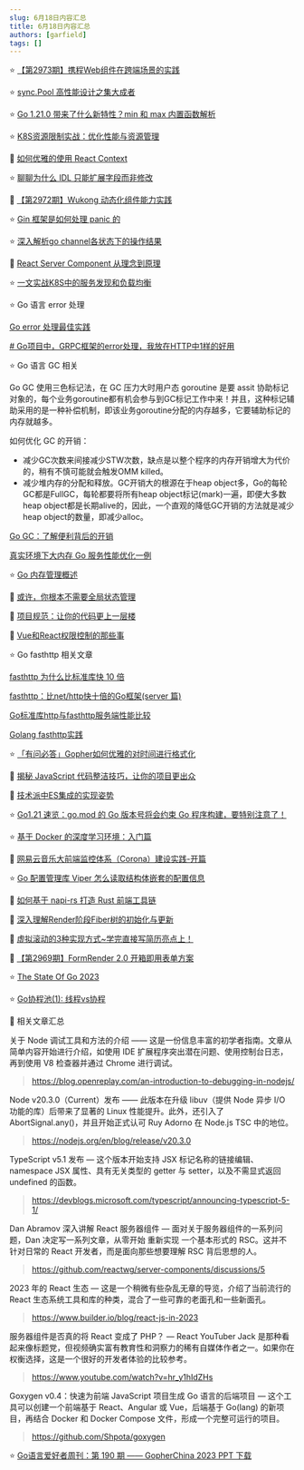 ```yaml
---
slug: 6月18日内容汇总
title: 6月18日内容汇总
authors: [garfield]
tags: []
---
```


⭐️ [【第2973期】携程Web组件在跨端场景的实践](https://mp.weixin.qq.com/s/2Dy5RsviZlo7SPA648Mj3g)

⭐️ [sync.Pool 高性能设计之集大成者](https://mp.weixin.qq.com/s/dLzWAqM9lCln83jhkvmtMw)

⭐️ [Go 1.21.0 带来了什么新特性？min 和 max 内置函数解析](https://mp.weixin.qq.com/s/pecIdGmfMPSl9p74zkZB0g)

⭐️ [K8S资源限制实战：优化性能与资源管理](https://mp.weixin.qq.com/s/_UXAFif7Ij89bB0c5S-M2A)

📒 [如何优雅的使用 React Context](https://juejin.cn/post/7244838033454727227)

⭐️ [聊聊为什么 IDL 只能扩展字段而非修改](https://mp.weixin.qq.com/s/6Y40fr2qGvOxl8xX5HBCjg)

📒 [【第2972期】Wukong 动态化组件能力实践](https://mp.weixin.qq.com/s/jx-ozy6lY57qmdgCG-Gu8A)

⭐️ [Gin 框架是如何处理 panic 的](https://mp.weixin.qq.com/s/dUqK0-1RYtZTadHWf0s3sw)

⭐️ [深入解析go channel各状态下的操作结果](https://mp.weixin.qq.com/s/fz-o9yWj1qPhdCNXSqTMtg)

📒 [React Server Component 从理念到原理](https://juejin.cn/post/7244452476190752829)

⭐️ [一文实战K8S中的服务发现和负载均衡](https://mp.weixin.qq.com/s/cP_EsQZZ4PFpwhMbt5Ld2g)

⭐️ Go 语言 error 处理

[Go error 处理最佳实践](https://mp.weixin.qq.com/s/XojOIIZfKm_wXul9eSU1tQ)

[# Go项目中，GRPC框架的error处理，我放在HTTP中1样的好用](https://juejin.cn/post/7204380064280657977)

⭐️ Go 语言 GC 相关

Go GC 使用三色标记法，在 GC 压力大时用户态 goroutine 是要 assit 协助标记对象的，每个业务goroutine都有机会参与到GC标记工作中来！并且，这种标记辅助采用的是一种补偿机制，即该业务goroutine分配的内存越多，它要辅助标记的内存就越多。

如何优化 GC 的开销：
- 减少GC次数来间接减少STW次数，缺点是以整个程序的内存开销增大为代价的，稍有不慎可能就会触发OMM killed。
- 减少堆内存的分配和释放。GC开销大的根源在于heap object多，Go的每轮GC都是FullGC，每轮都要将所有heap object标记(mark)一遍，即便大多数heap object都是长期alive的，因此，一个直观的降低GC开销的方法就是减少heap object的数量，即减少alloc。

[Go GC：了解便利背后的开销](https://mp.weixin.qq.com/s/ZLT8TBB5ibKQ4ahDEj2FHA)

[真实环境下大内存 Go 服务性能优化一例](https://mp.weixin.qq.com/s/jGGCccMOx4s5asG2IXWNMQ)

⭐️ [Go 内存管理概述](https://mp.weixin.qq.com/s/mhZtToQR9sdT5G5x1da2nA)

📒 [或许，你根本不需要全局状态管理](https://mp.weixin.qq.com/s/pUPBYM2GxeDp6b8vHwVs9Q)

📒 [项目规范：让你的代码更上一层楼](https://mp.weixin.qq.com/s/Za3FE5cpDpy5ygfrVL9TOQ)

📒 [Vue和React权限控制的那些事](https://juejin.cn/post/7242677017034915899)

⭐️ Go fasthttp 相关文章

[fasthttp 为什么比标准库快 10 倍](https://mp.weixin.qq.com/s/aFdRLWAziAb_4aUdHYUipg)

[fasthttp：比net/http快十倍的Go框架(server 篇)](https://cloud.tencent.com/developer/article/1839675)

[Go标准库http与fasthttp服务端性能比较](https://mp.weixin.qq.com/s/aX9_ZAXfDQZQZrkq-6DZew)

[Golang fasthttp实践](https://mp.weixin.qq.com/s/SxDigwsicUsy8vZHPoCMMA)

⭐️ [「有问必答」Gopher如何优雅的对时间进行格式化](https://mp.weixin.qq.com/s/SLiiRbg9zMGQ6dZLRQAmuw)

📒 [揭秘 JavaScript 代码整洁技巧，让你的项目更出众](https://mp.weixin.qq.com/s/yBIPU7Jm3W2mHPifW-fPCg)

📒 [技术派中ES集成的实现姿势](https://mp.weixin.qq.com/s/WVGacMS9xqrNY1_ko1aP3Q)

⭐️ [Go1.21 速览：go.mod 的 Go 版本号将会约束 Go 程序构建，要特别注意了！](https://mp.weixin.qq.com/s/s13EBwOExsVz_vwNEm0fvQ)

⭐️ [基于 Docker 的深度学习环境：入门篇](https://mp.weixin.qq.com/s/6Ae6SgEws5gndQwmZqkcUg)

📒 [网易云音乐大前端监控体系（Corona）建设实践-开篇](https://juejin.cn/post/7243451555931521061)

⭐️ [Go 配置管理库 Viper 怎么读取结构体嵌套的配置信息](https://mp.weixin.qq.com/s/BxKoRUTMzowo6bJ3LeRSNA)

📒 [如何基于 napi-rs 打造 Rust 前端工具链](https://juejin.cn/post/7243413934765408315)

📒 [深入理解Render阶段Fiber树的初始化与更新](https://mp.weixin.qq.com/s/RX8R-5o6RgPCgm9jsIzuGg)

📒 [虚拟滚动的3种实现方式~学完直接写简历亮点上！](https://mp.weixin.qq.com/s/WB-a7W4FGXM1kypnTMEmFw)

📒 [【第2969期】FormRender 2.0 开箱即用表单方案](https://mp.weixin.qq.com/s/rcPsbKyM-rPz_rJIEE1NHA)

⭐️ [The State Of Go 2023](https://mp.weixin.qq.com/s/-EAH8jjj4uy1LCr_9C1ghg)

⭐️ [Go协程池(1): 线程vs协程](https://mp.weixin.qq.com/s/rgecHCCgBEpSC3lOQMn9Lg)

📒 相关文章汇总

关于 Node 调试工具和方法的介绍 —— 这是一份信息丰富的初学者指南。文章从简单内容开始进行介绍，如使用 IDE 扩展程序突出潜在问题、使用控制台日志，再到使用 V8 检查器并通过 Chrome 进行调试。

> https://blog.openreplay.com/an-introduction-to-debugging-in-nodejs/

Node v20.3.0（Current）发布 —— 此版本在升级 libuv（提供 Node 异步 I/O 功能的库）后带来了显著的 Linux 性能提升。此外，还引入了 AbortSignal.any()，并且开始正式认可 Ruy Adorno 在 Node.js TSC 中的地位。

> https://nodejs.org/en/blog/release/v20.3.0

TypeScript v5.1 发布 — 这个版本开始支持 JSX 标记名称的链接编辑、namespace JSX 属性、具有无关类型的 getter 与 setter，以及不需显式返回 undefined 的函数。

> https://devblogs.microsoft.com/typescript/announcing-typescript-5-1/

Dan Abramov 深入讲解 React 服务器组件 — 面对关于服务器组件的一系列问题，Dan 决定写一系列文章，从零开始 重新实现 一个基本形式的 RSC。这并不针对日常的 React 开发者，而是面向那些想要理解 RSC 背后思想的人。

> https://github.com/reactwg/server-components/discussions/5

2023 年的 React 生态 — 这是一个稍微有些杂乱无章的导览，介绍了当前流行的 React 生态系统工具和库的种类，混合了一些可靠的老面孔和一些新面孔。

> https://www.builder.io/blog/react-js-in-2023

服务器组件是否真的将 React 变成了 PHP？ — React YouTuber Jack 是那种看起来像标题党，但视频确实富有教育性和洞察力的稀有自媒体作者之一。如果你在权衡选择，这是一个很好的开发者体验的比较参考。

> https://www.youtube.com/watch?v=hr_y1hIdZHs

Goxygen v0.4：快速为前端 JavaScript 项目生成 Go 语言的后端项目 — 这个工具可以创建一个前端基于 React、Angular 或 Vue，后端基于 Go(lang) 的新项目，再结合 Docker 和 Docker Compose 文件，形成一个完整可运行的项目。

> https://github.com/Shpota/goxygen

⭐️ [Go语言爱好者周刊：第 190 期 —— GopherChina 2023 PPT 下载](https://mp.weixin.qq.com/s/r-QE41YEmycvOldt9oaUrg)
